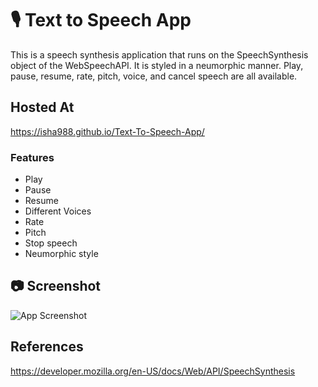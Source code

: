 
# 🎙 Text to Speech App
This is a speech synthesis application that runs on the SpeechSynthesis object of the WebSpeechAPI.
It is styled in a neumorphic manner. Play, pause, resume, rate, pitch, voice, and cancel speech are all available. 



## Hosted At
https://isha988.github.io/Text-To-Speech-App/


### Features
- Play
- Pause
- Resume
- Different Voices
- Rate
- Pitch
- Stop speech
- Neumorphic style



## 📷 Screenshot
![App Screenshot](https://github.com/Isha988/Text-To-Speech-App/blob/main/images/mini%20reader%20%E2%80%94%20Mozilla%20Firefox%2006-Apr-22%2012_30_20%20PM.png)



## References
https://developer.mozilla.org/en-US/docs/Web/API/SpeechSynthesis
